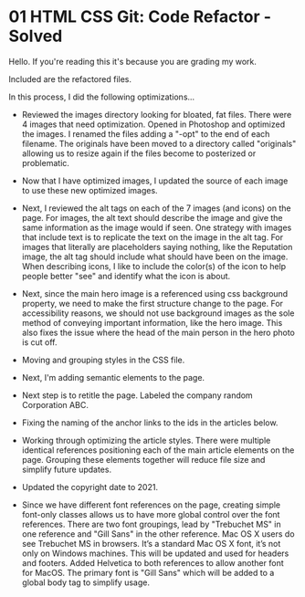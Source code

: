 # 01 HTML CSS Git: Code Refactor - Solved

Hello. If you're reading this it's because you are grading my work.

Included are the refactored files.

In this process, I did the following optimizations...

* Reviewed the images directory looking for bloated, fat files. There were 4 images that need optimization. Opened in Photoshop and optimized the images. I renamed the files adding a "-opt" to the end of each filename. The originals have been moved to a directory called "originals" allowing us to resize again if the files become to posterized or problematic.

* Now that I have optimized images, I updated the source of each image to use these new optimized images.

* Next, I reviewed the alt tags on each of the 7 images (and icons) on the page. For images, the alt text should describe the image and give the same information as the image would if seen. One strategy with images that include text is to replicate the text on the image in the alt tag. For images that literally are placeholders saying nothing, like the Reputation image, the alt tag should include what should have been on the image. When describing icons, I like to include the color(s) of the icon to help people better "see" and identify what the icon is about.

* Next, since the main hero image is a referenced using css background property, we need to make the first structure change to the page. For accessibility reasons, we should not use background images as the sole method of conveying important information, like the hero image. This also fixes the issue where the head of the main person in the hero photo is cut off.

* Moving and grouping styles in the CSS file.

* Next, I'm adding semantic elements to the page.

* Next step is to retitle the page. Labeled the company random Corporation ABC.

* Fixing the naming of the anchor links to the ids in the articles below.

* Working through optimizing the article styles. There were multiple identical references positioning each of the main article elements on the page. Grouping these elements together will reduce file size and simplify future updates.

* Updated the copyright date to 2021.

* Since we have different font references on the page, creating simple font-only classes allows us to have more global control over the font references. There are two font groupings, lead by "Trebuchet MS" in one reference and "Gill Sans" in the other reference. Mac OS X users do see Trebuchet MS in browsers. It’s a standard Mac OS X font, it’s not only on Windows machines. This will be updated and used for headers and footers. Added Helvetica to both references to allow another font for MacOS. The primary font is "Gill Sans" which will be added to a global body tag to simplify usage.